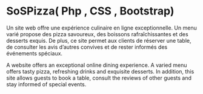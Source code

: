 # SoSPizza( Php , CSS , Bootstrap)
Un site web  offre une expérience culinaire en ligne exceptionnelle. Un menu varié propose des pizza savoureux, des boissons rafraîchissantes et des desserts exquis.
De plus, ce site permet aux clients de réserver une table, de consulter les avis d’autres convives et de rester informés des événements spéciaux.


A website offers an exceptional online dining experience. A varied menu offers tasty pizza, refreshing drinks and exquisite desserts. 
In addition, this site allows guests to book a table, consult the reviews of other guests and stay informed of special events.

